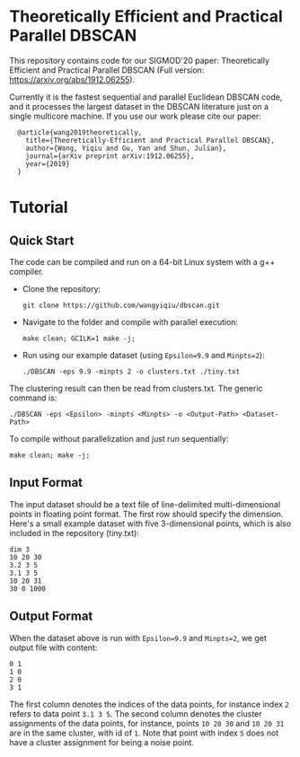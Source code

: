 # Theoretically Efficient and Practical Parallel DBSCAN
This repository contains code for our SIGMOD'20 paper: Theoretically Efficient and Practical Parallel DBSCAN (Full version: https://arxiv.org/abs/1912.06255).

Currently it is the fastest sequential and parallel Euclidean DBSCAN code, and it processes the largest dataset in the DBSCAN literature just on a single multicore machine. If you use our work please cite our paper:

      @article{wang2019theoretically,
        title={Theoretically-Efficient and Practical Parallel DBSCAN},
        author={Wang, Yiqiu and Gu, Yan and Shun, Julian},
        journal={arXiv preprint arXiv:1912.06255},
        year={2019}
      }

# Tutorial

## Quick Start
The code can be compiled and run on a 64-bit Linux system with a g++ compiler.
* Clone the repository:

      git clone https://github.com/wangyiqiu/dbscan.git
        
* Navigate to the folder and compile with parallel execution:

      make clean; GCILK=1 make -j;

* Run using our example dataset (using ``Epsilon=9.9`` and ``Minpts=2``):

      ./DBSCAN -eps 9.9 -minpts 2 -o clusters.txt ./tiny.txt

The clustering result can then be read from clusters.txt. The generic command is:

    ./DBSCAN -eps <Epsilon> -minpts <Minpts> -o <Output-Path> <Dataset-Path>
    
To compile without parallelization and just run sequentially:

    make clean; make -j;

## Input Format

The input dataset should be a text file of line-delimited multi-dimensional points in floating point format. The first row should specify the dimension. Here's a small example dataset with five 3-dimensional points, which is also included in the repository (tiny.txt):

    dim 3
    10 20 30
    3.2 3 5
    3.1 3 5
    10 20 31
    30 0 1000
    
## Output Format

When the dataset above is run with ``Epsilon=9.9`` and ``Minpts=2``, we get output file with content:

    0 1
    1 0
    2 0
    3 1

The first column denotes the indices of the data points, for instance index ``2`` refers to data point ``3.1 3 5``. The second column denotes the cluster assignments of the data points, for instance, points ``10 20 30`` and ``10 20 31`` are in the same cluster, with id of ``1``. Note that point with index ``5`` does not have a cluster assignment for being a noise point.
